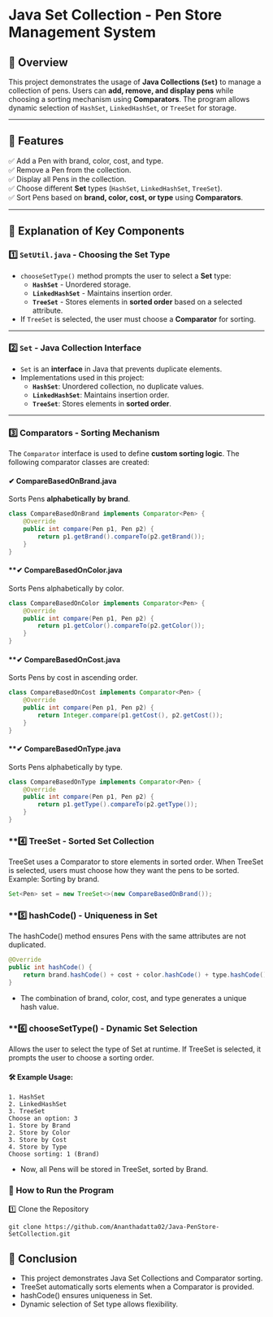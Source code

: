 # Java Set Collection - Pen Store Management System  

## 📌 Overview  
This project demonstrates the usage of **Java Collections (`Set`)** to manage a collection of pens. Users can **add, remove, and display pens** while choosing a sorting mechanism using **Comparators**. The program allows dynamic selection of `HashSet`, `LinkedHashSet`, or `TreeSet` for storage.

---

## 📌 Features  
✅ Add a Pen with brand, color, cost, and type.  
✅ Remove a Pen from the collection.  
✅ Display all Pens in the collection.  
✅ Choose different **Set** types (`HashSet`, `LinkedHashSet`, `TreeSet`).  
✅ Sort Pens based on **brand, color, cost, or type** using **Comparators**.  

---

## 📌 Explanation of Key Components  

### **1️⃣ `SetUtil.java` - Choosing the Set Type**
- `chooseSetType()` method prompts the user to select a **Set** type:
  - **`HashSet`** - Unordered storage.
  - **`LinkedHashSet`** - Maintains insertion order.
  - **`TreeSet`** - Stores elements in **sorted order** based on a selected attribute.
- If `TreeSet` is selected, the user must choose a **Comparator** for sorting.

---

### **2️⃣ `Set` - Java Collection Interface**  
- `Set` is an **interface** in Java that prevents duplicate elements.
- Implementations used in this project:
  - **`HashSet`**: Unordered collection, no duplicate values.
  - **`LinkedHashSet`**: Maintains insertion order.
  - **`TreeSet`**: Stores elements in **sorted order**.

---

### **3️⃣ Comparators - Sorting Mechanism**  
The `Comparator` interface is used to define **custom sorting logic**. The following comparator classes are created:

#### **✔ CompareBasedOnBrand.java**  
Sorts Pens **alphabetically by brand**.
```java
class CompareBasedOnBrand implements Comparator<Pen> {
    @Override
    public int compare(Pen p1, Pen p2) {
        return p1.getBrand().compareTo(p2.getBrand());
    }
}
```
#### **✔ CompareBasedOnColor.java
Sorts Pens alphabetically by color.
```java
class CompareBasedOnColor implements Comparator<Pen> {
    @Override
    public int compare(Pen p1, Pen p2) {
        return p1.getColor().compareTo(p2.getColor());
    }
}
```
#### **✔ CompareBasedOnCost.java
Sorts Pens by cost in ascending order.
```java
class CompareBasedOnCost implements Comparator<Pen> {
    @Override
    public int compare(Pen p1, Pen p2) {
        return Integer.compare(p1.getCost(), p2.getCost());
    }
}

```
#### **✔ CompareBasedOnType.java
Sorts Pens alphabetically by type.
```java
class CompareBasedOnType implements Comparator<Pen> {
    @Override
    public int compare(Pen p1, Pen p2) {
        return p1.getType().compareTo(p2.getType());
    }
}
```

### **4️⃣ TreeSet - Sorted Set Collection
TreeSet uses a Comparator to store elements in sorted order.
When TreeSet is selected, users must choose how they want the pens to be sorted.
Example: Sorting by brand.
```java
Set<Pen> set = new TreeSet<>(new CompareBasedOnBrand());
```

### **5️⃣ hashCode() - Uniqueness in Set
The hashCode() method ensures Pens with the same attributes are not duplicated.
```java
@Override
public int hashCode() {
    return brand.hashCode() + cost + color.hashCode() + type.hashCode();
}
```
- The combination of brand, color, cost, and type generates a unique hash value.

### **6️⃣ chooseSetType() - Dynamic Set Selection
Allows the user to select the type of Set at runtime.
If TreeSet is selected, it prompts the user to choose a sorting order.

#### 🛠 Example Usage:
```
1. HashSet
2. LinkedHashSet
3. TreeSet
Choose an option: 3
1. Store by Brand
2. Store by Color
3. Store by Cost
4. Store by Type
Choose sorting: 1 (Brand)
```
- Now, all Pens will be stored in TreeSet, sorted by Brand.

### 🚀 How to Run the Program
1️⃣ Clone the Repository
```
git clone https://github.com/Ananthadatta02/Java-PenStore-SetCollection.git
```
## 📌 Conclusion
- This project demonstrates Java Set Collections and Comparator sorting.
- TreeSet automatically sorts elements when a Comparator is provided.
- hashCode() ensures uniqueness in Set.
- Dynamic selection of Set type allows flexibility.
